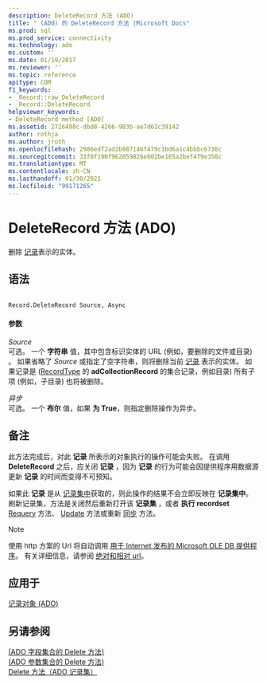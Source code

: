 ```yaml
---
description: DeleteRecord 方法 (ADO)
title: " (ADO) 的 DeleteRecord 方法 |Microsoft Docs"
ms.prod: sql
ms.prod_service: connectivity
ms.technology: ado
ms.custom: ''
ms.date: 01/19/2017
ms.reviewer: ''
ms.topic: reference
apitype: COM
f1_keywords:
- _Record::raw_DeleteRecord
- _Record::DeleteRecord
helpviewer_keywords:
- DeleteRecord method [ADO]
ms.assetid: 2726498c-dbd8-4266-983b-ae7d62c39142
author: rothja
ms.author: jroth
ms.openlocfilehash: 2986edf2ad2b987146f479c1bd6a1c4bbbc6736c
ms.sourcegitcommit: 33f0f190f962059826e002be165a2bef4f9e350c
ms.translationtype: MT
ms.contentlocale: zh-CN
ms.lasthandoff: 01/30/2021
ms.locfileid: "99171265"
---
```

# <a name="deleterecord-method-ado"></a>DeleteRecord 方法 (ADO)
删除 [记录](../../../ado/reference/ado-api/record-object-ado.md)表示的实体。  
  
## <a name="syntax"></a>语法  
  
```  
  
Record.DeleteRecord Source, Async  
```  
  
#### <a name="parameters"></a>参数  
 *Source*  
 可选。 一个 **字符串** 值，其中包含标识实体的 URL (例如，要删除的文件或目录) 。 如果省略了 *Source* 或指定了空字符串，则将删除当前 [记录](../../../ado/reference/ado-api/record-object-ado.md) 表示的实体。 如果记录是 ([RecordType](../../../ado/reference/ado-api/recordtype-property-ado.md) 的 **adCollectionRecord** 的集合记录，例如目录) 所有子项 (例如，子目录) 也将被删除。  
  
 *异步*  
 可选。 一个 **布尔** 值，如果 **为 True**，则指定删除操作为异步。  
  
## <a name="remarks"></a>备注  
 此方法完成后，对此 **记录** 所表示的对象执行的操作可能会失败。 在调用 **DeleteRecord** 之后，应关闭 **记录** ，因为 **记录** 的行为可能会因提供程序用数据源更新 **记录** 的时间而变得不可预知。  
  
 如果此 **记录** 是从 [记录集中](../../../ado/reference/ado-api/recordset-object-ado.md)获取的，则此操作的结果不会立即反映在 **记录集中**。 刷新记录集，方法是关闭然后重新打开该 **记录集** ，或者 **执行 recordset** [Requery](../../../ado/reference/ado-api/requery-method.md) 方法、 [Update](../../../ado/reference/ado-api/update-method.md) 方法或重新 [同步](../../../ado/reference/ado-api/resync-method.md) 方法。  
  
> [!NOTE]
>  使用 http 方案的 Url 将自动调用 [用于 Internet 发布的 Microsoft OLE DB 提供程序](../../../ado/guide/appendixes/microsoft-ole-db-provider-for-internet-publishing.md)。 有关详细信息，请参阅 [绝对和相对 url](../../../ado/guide/data/absolute-and-relative-urls.md)。  
  
## <a name="applies-to"></a>应用于  
 [记录对象 (ADO)](../../../ado/reference/ado-api/record-object-ado.md)  
  
## <a name="see-also"></a>另请参阅  
 [ (ADO 字段集合的 Delete 方法) ](../../../ado/reference/ado-api/delete-method-ado-fields-collection.md)   
 [ (ADO 参数集合的 Delete 方法) ](../../../ado/reference/ado-api/delete-method-ado-parameters-collection.md)   
 [Delete 方法（ADO 记录集）](../../../ado/reference/ado-api/delete-method-ado-recordset.md)
